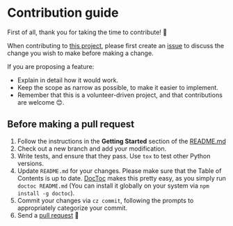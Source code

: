 # Contribution guide

First of all, thank you for taking the time to contribute! 🎉

When contributing to [this project](https://github.com/engineervix/readme-coverage-badger), please first create an [issue](https://github.com/engineervix/readme-coverage-badger/issues) to discuss the change you wish to make before making a change.

If you are proposing a feature:

- Explain in detail how it would work.
- Keep the scope as narrow as possible, to make it easier to implement.
- Remember that this is a volunteer-driven project, and that contributions are welcome 😊.

## Before making a pull request

1. Follow the instructions in the **Getting Started** section of the [README.md](https://github.com/engineervix/readme-coverage-badger#getting-started)
2. Check out a new branch and add your modification.
3. Write tests, and ensure that they pass. Use `tox` to test other Python versions.
4. Update `README.md` for your changes. Please make sure that the Table of Contents is up to date. [DocToc](https://github.com/thlorenz/doctoc) makes this pretty easy, as you simply run `doctoc README.md` (You can install it globally on your system via `npm install -g doctoc`).
5. Commit your changes via `cz commit`, following the prompts to appropriately categorize your commit.
6. Send a [pull request](https://github.com/engineervix/readme-coverage-badger/pulls) 🙏
